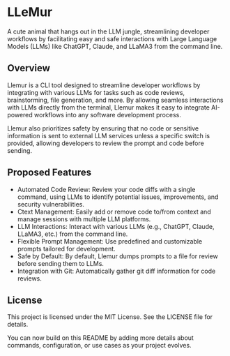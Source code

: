 # LLeMur
A cute animal that hangs out in the LLM jungle, streamlining developer 
workflows by facilitating easy and safe interactions with Large Language 
Models (LLMs) like ChatGPT, Claude, and LLaMA3 from the command line.

## Overview
Llemur is a CLI tool designed to streamline developer workflows by 
integrating with various LLMs for tasks such as code reviews, 
brainstorming, file generation, and more. By allowing seamless 
interactions with LLMs directly from the terminal, Llemur makes it 
easy to integrate AI-powered workflows into any software development 
process.

Llemur also prioritizes safety by ensuring that no code or sensitive 
information is sent to external LLM services unless a specific switch 
is provided, allowing developers to review the prompt and code before 
sending.

## Proposed Features
- Automated Code Review: Review your code diffs with a single command, 
  using LLMs to identify potential issues, improvements, and security 
  vulnerabilities.
- Ctext Management: Easily add or remove code to/from context and 
  manage sessions with multiple LLM platforms.
- LLM Interactions: Interact with various LLMs (e.g., ChatGPT, Claude, 
  LLaMA3, etc.) from the command line.
- Flexible Prompt Management: Use predefined and customizable prompts 
  tailored for development.
- Safe by Default: By default, Llemur dumps prompts to a file for 
  review before sending them to LLMs.
- Integration with Git: Automatically gather git diff information for 
  code reviews.

## License

This project is licensed under the MIT License. See the LICENSE file 
for details.

You can now build on this README by adding more details about commands, configuration, or use cases as your project evolves.